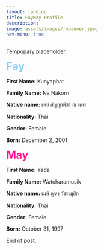 ```yaml
---
layout: landing
title: FayMay Profile
description: 
image: assets/images/fmbanner.jpeg
nav-menu: true
---
```


Tempopary placeholder.

**<span style="color: #87CEFA; font-size: 28px;">Fay</span>**

**First Name:** Kunyaphat

**Family Name:** Na Nakorn

**Native name:** เฟย์ กัญญาพัชร ณ นคร

**Nationality:** Thai

**Gender:** Female

**Born:** December 2, 2001



**<span style="color: #FF1493; font-size: 28px;">May</span>**

**First Name:** Yada

**Family Name:** Watcharamusik

**Native name:** เมษ์ ญดา วัชระมูสิก

**Nationality:** Thai

**Gender:** Female

**Born:** October 31, 1997

End of post.